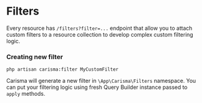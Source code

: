 # Filters

Every resource has `/filters?filter=...` endpoint that allow you to attach custom filters 
to a resource collection to develop complex custom filtering logic.

### Creating new filter

```
php artisan carisma:filter MyCustomFilter
```

Carisma will generate a new filter in `\App\Carisma\Filters` namespace. 
You can put your filtering logic using fresh 
Query Builder instance passed to `apply` methods.